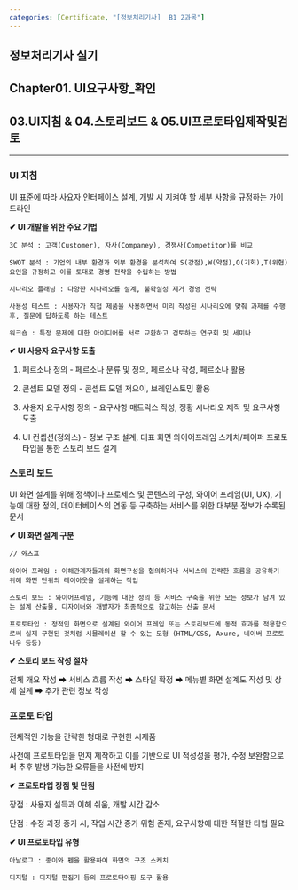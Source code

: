 ```yaml
---
categories: [Certificate, "[정보처리기사]  B1 2과목"]
---
```


## 정보처리기사 실기

## Chapter01. UI요구사항_확인

## 03.UI지침 & 04.스토리보드 & 05.UI프로토타입제작및검토

<hr>

### UI 지침

UI 표준에 따라 사요자 인터페이스 설계, 개발 시 지켜야 할 세부 사항을 규정하는 가이드라인

**✔ UI 개발을 위한 주요 기법**

```
3C 분석 : 고객(Customer), 자사(Companey), 경쟁사(Competitor)를 비교

SWOT 분석 : 기업의 내부 환경과 외부 환경을 분석하여 S(강점),W(약점),O(기회),T(위협) 요인을 규정하고 이를 토대로 경영 전략을 수립하는 방법

시나리오 플래닝 : 다양한 시나리오를 설계, 불확실성 제거 경영 전략

사용성 테스트 : 사용자가 직접 제품을 사용하면서 미리 작성된 시나리오에 맞춰 과제를 수행 후, 질문에 답하도록 하는 테스트

워크숍 : 특정 문제에 대한 아이디어를 서로 교환하고 검토하는 연구회 및 세미나
```

**✔ UI 사용자 요구사항 도출**

1. 페르소나 정의 - 페르소나 분류 및 정의, 페르소나 작성, 페르소나 활용

2. 콘셉트 모델 정의 - 콘셉트 모델 저으이, 브레인스토밍 활용

3. 사용자 요구사항 정의 - 요구사항 매트릭스 작성, 정황 시나리오 제작 및 요구사항 도출

4. UI 컨셉션(정와스) - 정보 구조 설계, 대표 화면 와이어프레임 스케치/페이퍼 프로토타입을 통한 스토리 보드 설계

### 스토리 보드

UI 화면 설계를 위해 정책이나 프로세스 및 콘텐츠의 구성, 와이어 프레임(UI, UX), 기능에 대한 정의, 데이터베이스의 연동 등 구축하는 서비스를 위한 대부분 정보가 수록된 문서

**✔ UI 화면 설계 구분**

```
// 와스프

와이어 프레임 : 이해관계자들과의 화면구성을 협의하거나 서비스의 간략한 흐름을 공유하기 위해 화면 단위의 레이아웃을 설계하는 작업

스토리 보드 : 와이어프레임, 기능에 대한 정의 등 서비스 구축을 위한 모든 정보가 담겨 있는 설계 산출물, 디자이너와 개발자가 최종적으로 참고하는 산출 문서

프로토타입 : 정적인 화면으로 설계된 와이어 프레임 또는 스토리보드에 동적 효과를 적용함으로써 실제 구현된 것처럼 시뮬레이션 할 수 있는 모형 (HTML/CSS, Axure, 네이버 프로토나우 등등)
```

**✔ 스토리 보드 작성 절차**

전체 개요 작성 ➡ 서비스 흐름 작성 ➡ 스타일 확정 ➡ 메뉴별 화면 설계도 작성 및 상세 설계 ➡ 추가 관련 정보 작성

### 프로토 타입

전체적인 기능을 간략한 형태로 구현한 시제품

사전에 프로토타입을 먼저 제작하고 이를 기반으로 UI 적성성을 평가, 수정 보완함으로써 추후 발생 가능한 오류들을 사전에 방지

**✔ 프로토타입 장점 및 단점**

장점 : 사용자 설득과 이해 쉬움, 개발 시간 감소

단점 : 수정 과정 증가 시, 작업 시간 증가 위험 존재, 요구사항에 대한 적절한 타협 필요

**✔ UI 프로토타입 유형**

```
아날로그 : 종이와 펜을 활용하여 화면의 구조 스케치

디지털 : 디지털 편집기 등의 프로토타이핑 도구 활용
```
